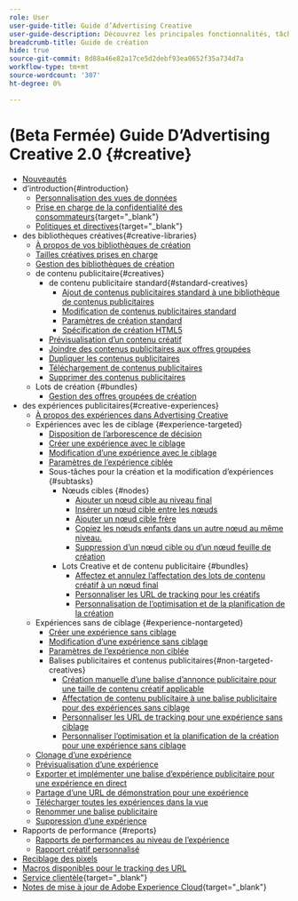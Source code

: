 ```yaml
---
role: User
user-guide-title: Guide d’Advertising Creative
user-guide-description: Découvrez les principales fonctionnalités, tâches, paramètres et autres ressources requis pour utiliser Advertising Creative.
breadcrumb-title: Guide de création
hide: true
source-git-commit: 8d88a46e82a17ce5d2debf93ea0652f35a734d7a
workflow-type: tm+mt
source-wordcount: '307'
ht-degree: 0%

---
```



# (Beta Fermée) Guide D’Advertising Creative 2.0 {#creative}

+ [Nouveautés](/help/creative/home.md)
+ d’introduction{#introduction}
   + [Personnalisation des vues de données](/help/creative/introduction/customize-data-views.md)
   + [Prise en charge de la confidentialité des consommateurs](https://experienceleague.adobe.com/docs/advertising/privacy/home.html){target="_blank"}<!-- This is a duplicate link to this file, so using an absolute link here instead of a relative link. Github doesn't allow duplicate links via relative links. -->
   + [Politiques et directives](https://experienceleague.adobe.com/docs/advertising/privacy/home.html){target="_blank"}<!-- This is a duplicate link to this file, so using an absolute link here instead of a relative link. Github doesn't allow duplicate links via relative links. -->
+ des bibliothèques créatives{#creative-libraries}
   + [À propos de vos bibliothèques de création](/help/creative/creative-libraries/creative-libraries-about.md)
   + [Tailles créatives prises en charge](/help/creative/creative-libraries/creative-sizes.md)
   + [Gestion des bibliothèques de création](/help/creative/creative-libraries/creative-library-manage.md)
   + de contenu publicitaire{#creatives}
      + de contenu publicitaire standard{#standard-creatives}
         + [Ajout de contenus publicitaires standard à une bibliothèque de contenus publicitaires](/help/creative/creative-libraries/creative-add-standard.md)
         + [Modification de contenus publicitaires standard](/help/creative/creative-libraries/creative-edit-standard.md)
         + [Paramètres de création standard](/help/creative/creative-libraries/creative-settings-standard.md)
         + [Spécification de création HTML5](/help/creative/creative-libraries/html5-creative-specification.md)
      + [Prévisualisation d’un contenu créatif](/help/creative/creative-libraries/creative-preview.md)
      + [Joindre des contenus publicitaires aux offres groupées](/help/creative/creative-libraries/creative-attach-detach-bundles.md)
      + [Dupliquer les contenus publicitaires](/help/creative/creative-libraries/creative-duplicate.md)
      + [Téléchargement de contenus publicitaires](/help/creative/creative-libraries/creative-download.md)
      + [Supprimer des contenus publicitaires](/help/creative/creative-libraries/creative-delete.md)
   + Lots de création {#bundles}
      + [Gestion des offres groupées de création](/help/creative/creative-libraries/bundle-manage.md)
+ des expériences publicitaires{#creative-experiences}
   + [À propos des expériences dans Advertising Creative](/help/creative/experiences/experience-about.md)
   + Expériences avec les de ciblage {#experience-targeted}
      + [Disposition de l’arborescence de décision](/help/creative/experiences/experience-decision-tree.md)
      + [Créer une expérience avec le ciblage](/help/creative/experiences/experience-create-targeting.md)
      + [Modification d’une expérience avec le ciblage](/help/creative/experiences/experience-edit-targeting.md)
      + [Paramètres de l’expérience ciblée](/help/creative/experiences/experience-settings-targeting.md)
      + Sous-tâches pour la création et la modification d’expériences {#subtasks}
         + Nœuds cibles {#nodes}
            + [Ajouter un nœud cible au niveau final](/help/creative/experiences/experience-target-node-add-final.md)
            + [Insérer un nœud cible entre les nœuds](/help/creative/experiences/experience-target-node-add-inner.md)
            + [Ajouter un nœud cible frère](/help/creative/experiences/experience-target-node-add-sibling.md)
            + [Copiez les nœuds enfants dans un autre nœud au même niveau.](/help/creative/experiences/experience-target-node-copy.md)
            + [Suppression d’un nœud cible ou d’un nœud feuille de création](/help/creative/experiences/experience-target-node-delete.md)
         + Lots Creative et de contenu publicitaire {#bundles}
            + [Affectez et annulez l’affectation des lots de contenu créatif à un nœud final](/help/creative/experiences/experience-assign-creative-bundles.md)
            + [Personnaliser les URL de tracking pour les créatifs](/help/creative/experiences/experience-tracking-urls-targeting.md)
            + [Personnalisation de l’optimisation et de la planification de la création](/help/creative/experiences/experience-optimization-scheduling-targeting.md)
   + Expériences sans de ciblage {#experience-nontargeted}
      + [Créer une expérience sans ciblage](/help/creative/experiences/experience-create-no-targeting.md)
      + [Modification d’une expérience sans ciblage](/help/creative/experiences/experience-edit-no-targeting.md)
      + [Paramètres de l’expérience non ciblée](/help/creative/experiences/experience-settings-no-targeting.md)
      + Balises publicitaires et contenus publicitaires{#non-targeted-creatives}
         + [Création manuelle d’une balise d’annonce publicitaire pour une taille de contenu créatif applicable](/help/creative/experiences/experience-tag-create-manually.md)
         + [Affectation de contenu publicitaire à une balise publicitaire pour des expériences sans ciblage](/help/creative/experiences/experience-tag-assign-creatives.md)
         + [Personnaliser les URL de tracking pour une expérience sans ciblage](/help/creative/experiences/experience-tracking-urls-no-targeting.md)
         + [Personnaliser l’optimisation et la planification de la création pour une expérience sans ciblage](/help/creative/experiences/experience-optimization-scheduling-no-targeting.md)
   + [Clonage d’une expérience](/help/creative/experiences/experience-clone.md)
   + [Prévisualisation d’une expérience](/help/creative/experiences/experience-preview.md)
   + [Exporter et implémenter une balise d’expérience publicitaire pour une expérience en direct](/help/creative/experiences/experience-tag-export.md)
   + [Partage d’une URL de démonstration pour une expérience](/help/creative/experiences/experience-share-demo-url.md)
   + [Télécharger toutes les expériences dans la vue](/help/creative/experiences/experience-download-view.md)
   + [Renommer une balise publicitaire](/help/creative/experiences/experience-tag-rename.md)
   + [Suppression d’une expérience](/help/creative/experiences/experience-delete.md)
+ Rapports de performance {#reports}
   + [Rapports de performances au niveau de l’expérience](/help/creative/experiences/experience-performance-details.md)
   + [Rapport créatif personnalisé](/help/creative/report-custom-creative.md)
+ [Reciblage des pixels](/help/creative/pixels/retargeting-pixel-manage.md)
+ [Macros disponibles pour le tracking des URL](/help/creative/creative-macros.md)
+ [Service clientèle](https://experienceleague.adobe.com/home?support-tab=home#support){target="_blank"}
+ [Notes de mise à jour de Adobe Experience Cloud](https://experienceleague.adobe.com/docs/release-notes/experience-cloud/current.html){target="_blank"}
